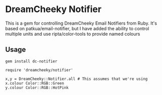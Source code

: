 # DreamCheeky Notifier

This is a gem for controlling DreamCheeky Email Notifiers from Ruby.
It's based on patkua/email-notifier, but I have added the ability to control multiple units and use ripta/color-tools to provide named colours

## Usage
```gem install dc-notifier```

```
require 'dreamcheeky/notifier'

x,y = DreamCheeky::Notifier.all # This assumes that we're using
x.colour Color::RGB::Green
y.colour Color::RGB::HotPink

